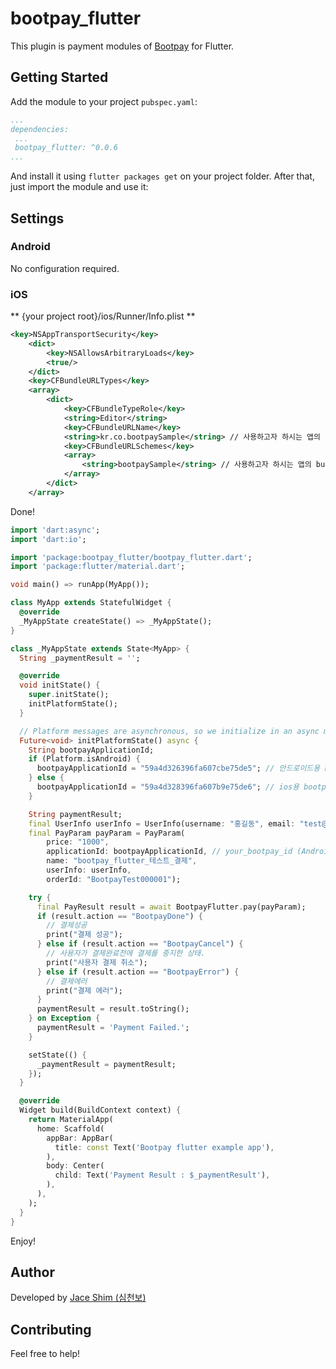 # bootpay_flutter

This plugin is payment modules of [Bootpay](https://www.bootpay.co.kr) for Flutter.

## Getting Started
Add the module to your project ``pubspec.yaml``:
```yaml
...
dependencies:
 ...
 bootpay_flutter: ^0.0.6
...
```
And install it using ``flutter packages get`` on your project folder. After that, just import the module and use it:

## Settings

### Android
No configuration required.

### iOS
** {your project root}/ios/Runner/Info.plist **

```xml
<key>NSAppTransportSecurity</key>
    <dict>
        <key>NSAllowsArbitraryLoads</key>
        <true/>
    </dict>
    <key>CFBundleURLTypes</key>
    <array>
        <dict>
            <key>CFBundleTypeRole</key>
            <string>Editor</string>
            <key>CFBundleURLName</key>
            <string>kr.co.bootpaySample</string> // 사용하고자 하시는 앱의 bundle url name
            <key>CFBundleURLSchemes</key>
            <array>
                <string>bootpaySample</string> // 사용하고자 하시는 앱의 bundle url scheme
            </array>
        </dict>
    </array>
```

Done!

```dart
import 'dart:async';
import 'dart:io';

import 'package:bootpay_flutter/bootpay_flutter.dart';
import 'package:flutter/material.dart';

void main() => runApp(MyApp());

class MyApp extends StatefulWidget {
  @override
  _MyAppState createState() => _MyAppState();
}

class _MyAppState extends State<MyApp> {
  String _paymentResult = '';

  @override
  void initState() {
    super.initState();
    initPlatformState();
  }

  // Platform messages are asynchronous, so we initialize in an async method.
  Future<void> initPlatformState() async {
    String bootpayApplicationId;
    if (Platform.isAndroid) {
      bootpayApplicationId = "59a4d326396fa607cbe75de5"; // 안드로이드용 bootpay applicationId
    } else {
      bootpayApplicationId = "59a4d328396fa607b9e75de6"; // ios용 bootpay applicationId
    }

    String paymentResult;
    final UserInfo userInfo = UserInfo(username: "홍길동", email: "test@test.com");
    final PayParam payParam = PayParam(
        price: "1000",
        applicationId: bootpayApplicationId, // your_bootpay_id (Android or iOS)
        name: "bootpay_flutter_테스트_결제",
        userInfo: userInfo,
        orderId: "BootpayTest000001");

    try {
      final PayResult result = await BootpayFlutter.pay(payParam);
      if (result.action == "BootpayDone") {
        // 결제성공
        print("결제 성공");
      } else if (result.action == "BootpayCancel") {
        // 사용자가 결제완료전에 결제를 중지한 상태.
        print("사용자 결제 취소");
      } else if (result.action == "BootpayError") {
        // 결제에러
        print("결제 에러");
      }
      paymentResult = result.toString();
    } on Exception {
      paymentResult = 'Payment Failed.';
    }

    setState(() {
      _paymentResult = paymentResult;
    });
  }

  @override
  Widget build(BuildContext context) {
    return MaterialApp(
      home: Scaffold(
        appBar: AppBar(
          title: const Text('Bootpay flutter example app'),
        ),
        body: Center(
          child: Text('Payment Result : $_paymentResult'),
        ),
      ),
    );
  }
}

```
Enjoy!

## Author
Developed by [Jace Shim (심천보)](https://www.facebook.com/jaceshim.kr)

## Contributing

Feel free to help!
